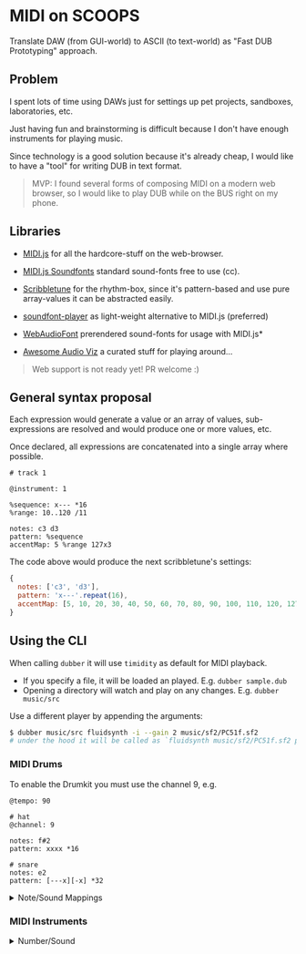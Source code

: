 # MIDI on SCOOPS

Translate DAW (from GUI-world) to ASCII (to text-world) as "Fast DUB Prototyping" approach.

## Problem

I spent lots of time using DAWs just for settings up pet projects, sandboxes, laboratories, etc.

Just having fun and brainstorming is difficult because I don't have enough instruments for playing music.

Since technology is a good solution because it's already cheap, I would like to have a "tool" for writing DUB in text format.

> MVP: I found several forms of composing MIDI on a modern web browser, so I would like to play DUB while on the BUS right on my phone.

## Libraries

- [MIDI.js](https://galactic.ink/midi-js/) for all the hardcore-stuff on the web-browser.
- [MIDI.js Soundfonts](https://github.com/gleitz/midi-js-soundfonts) standard sound-fonts free to use (cc).
- [Scribbletune](https://github.com/walmik/scribbletune) for the rhythm-box, since it's pattern-based and use pure array-values it can be abstracted easily.

- [soundfont-player](https://github.com/danigb/soundfont-player) as light-weight alternative to MIDI.js (preferred)
- [WebAudioFont](https://github.com/surikov/webaudiofont) prerendered sound-fonts for usage with MIDI.js*
- [Awesome Audio Viz](https://github.com/willianjusten/awesome-audio-visualization) a curated stuff for playing around...

> Web support is not ready yet! PR welcome :)

## General syntax proposal

Each expression would generate a value or an array of values, sub-expressions are resolved and would produce one or more values, etc.

Once declared, all expressions are concatenated into a single array where possible.

    # track 1

    @instrument: 1

    %sequence: x--- *16
    %range: 10..120 /11

    notes: c3 d3
    pattern: %sequence
    accentMap: 5 %range 127x3

The code above would produce the next scribbletune's settings:

```js
{
  notes: ['c3', 'd3'],
  pattern: 'x---'.repeat(16),
  accentMap: [5, 10, 20, 30, 40, 50, 60, 70, 80, 90, 100, 110, 120, 127, 127, 127],
}
```

## Using the CLI

When calling `dubber` it will use `timidity` as default for MIDI playback.

- If you specify a file, it will be loaded an played. E.g. `dubber sample.dub`
- Opening a directory will watch and play on any changes. E.g. `dubber music/src`

Use a different player by appending the arguments:

```bash
$ dubber music/src fluidsynth -i --gain 2 music/sf2/PC51f.sf2
# under the hood it will be called as `fluidsynth music/sf2/PC51f.sf2 path/to/generated_midi_file.mid`
```

### MIDI Drums

To enable the Drumkit you must use the channel 9, e.g.

```
@tempo: 90

# hat
@channel: 9

notes: f#2
pattern: xxxx *16

# snare
notes: e2
pattern: [---x][-x] *32
```

<details>
<summary>Note/Sound Mappings</summary>

- `d1` &mdash; Heart Bit
- `d#1` &mdash; Zap
- `g1` &mdash; Stick
- `a1` &mdash; Side Stick
- `a#1` &mdash; Ring Bell
- `b1` &mdash; Acoustic Bass Drum
- `c2` &mdash; Bass Drum 1
- `c#2` &mdash; Side Stick
- `d2` &mdash; Acoustic Snare
- `d#2` &mdash; Hand Clap
- `e2` &mdash; Electric Snare
- `f2` &mdash; Low Floor Tom
- `f#2` &mdash; Closed Hi Hat
- `g2` &mdash; High Floor Tom
- `g#2` &mdash; Pedal Hi-Hat
- `a2` &mdash; Low Tom
- `a#2` &mdash; Open Hi-Hat
- `b2` &mdash; Low-Mid Tom
- `c3` &mdash; Hi-Mid Tom
- `c#3` &mdash; Crash Cymbal 1
- `d3` &mdash; High Tom
- `d#3` &mdash; Ride Cymbal 1
- `e3` &mdash; Chinese Cymbal
- `f3` &mdash; Ride Bell
- `f#3` &mdash; Tambourine
- `g3` &mdash; Splash Cymbal
- `g#3` &mdash; Cowbell
- `a3` &mdash; Crash Cymbal 2
- `a#3` &mdash; Vibraslap
- `b3` &mdash; Ride Cymbal 2
- `c4` &mdash; Hi Bongo
- `c#4` &mdash; Low Bongo
- `d4` &mdash; Mute Hi Conga
- `d#4` &mdash; Open Hi Conga
- `e4` &mdash; Low Conga
- `f4` &mdash; High Timbale
- `f#4` &mdash; Low Timbale
- `g4` &mdash; High Agogo
- `g#4` &mdash; Low Agogo
- `a4` &mdash; Cabasa
- `a#4` &mdash; Maracas
- `b4` &mdash; Short Whistle
- `c5` &mdash; Long Whistle
- `c#5` &mdash; Short Guiro
- `d5` &mdash; Long Guiro
- `d#5` &mdash; Claves
- `e5` &mdash; Hi Wood Block
- `f5` &mdash; Low Wood Block
- `f#5` &mdash; Mute Cuica
- `g5` &mdash; Open Cuica
- `g#5` &mdash; Mute Triangle
- `a5` &mdash; Open Triangle
- `a#5` &mdash; Cabasa 2
- `c6` &mdash; Curtain

</details>

### MIDI Instruments

<details>
<summary>Number/Sound</summary>

- `0-7` &mdash; Piano
- `8-15` &mdash; Chromatic Percussion
- `16-23` &mdash; Organ
- `24-31` &mdash; Guitar
- `32-39` &mdash; Bass
- `40-47` &mdash; Strings
- `48-55` &mdash; Ensemble
- `56-63` &mdash; Brass
- `64-71` &mdash; Reed
- `72-79` &mdash; Pipe
- `80-87` &mdash; Synth Lead
- `88-95` &mdash; Synth Pad
- `96-103` &mdash; Synth Effects
- `104-111` &mdash; Ethnic
- `112-119` &mdash; Percussive
- `120-127` &mdash; Sound Effects

</summary>
